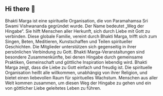 ## Hi there 👋
Bhakti Marga ist eine spirituelle Organisation, die von Paramahamsa Sri Swami Vishwananda gegründet wurde. Der Name bedeutet „Weg der Hingabe“. Sie hilft Menschen aller Herkunft, sich durch Liebe mit Gott zu verbinden. Diese globale Familie, vereint durch Bhakti Marga, trifft sich zum Singen, Beten, Meditieren, Kunstschaffen und Teilen spiritueller Geschichten. Die Mitglieder unterstützen sich gegenseitig in ihrer persönlichen Verbindung zu Gott. Bhakti Marga-Veranstaltungen sind besondere Zusammenkünfte, bei denen Hingabe durch gemeinsame Praktiken, Gemeinschaft und göttliche Inspiration lebendig wird. Bhakti Marga zeigt, dass die Liebe zu Gott einfach und freudig ist. Die spirituelle Organisation heißt alle willkommen, unabhängig von ihrer Religion, und bietet einen liebevollen Raum für spirituelles Wachstum. Menschen aus aller Welt kommen zusammen, um diesen Weg der Hingabe zu gehen und ein von göttlicher Liebe geleitetes Leben zu führen.
